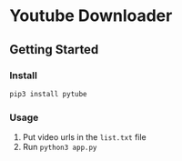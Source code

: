 # Youtube Downloader

## Getting Started

### Install

```bash
pip3 install pytube
```

### Usage

1. Put video urls in the `list.txt` file
2. Run `python3 app.py`
